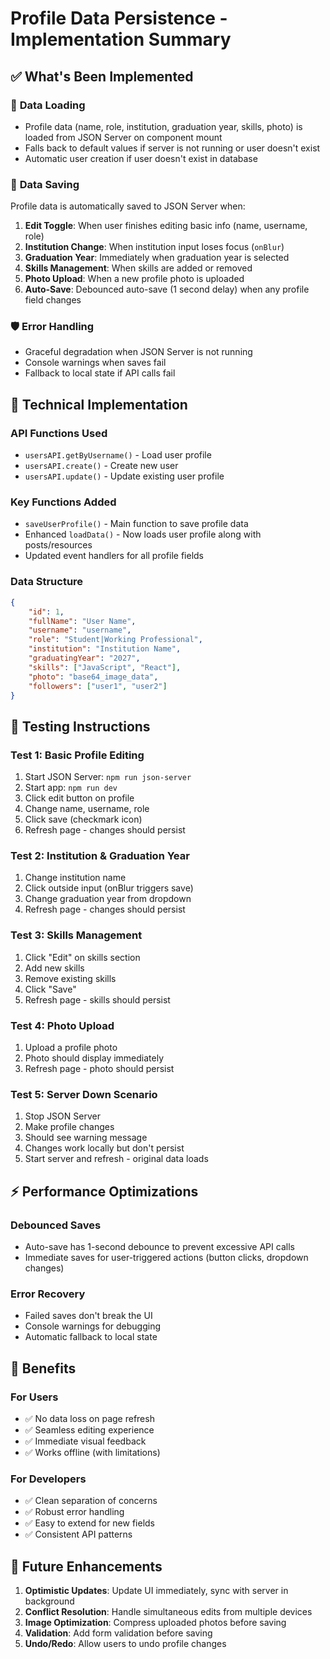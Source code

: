 # Profile Data Persistence - Implementation Summary

## ✅ What's Been Implemented

### 🔄 **Data Loading**

- Profile data (name, role, institution, graduation year, skills, photo) is loaded from JSON Server on component mount
- Falls back to default values if server is not running or user doesn't exist
- Automatic user creation if user doesn't exist in database

### 💾 **Data Saving**

Profile data is automatically saved to JSON Server when:

1. **Edit Toggle**: When user finishes editing basic info (name, username, role)
2. **Institution Change**: When institution input loses focus (`onBlur`)
3. **Graduation Year**: Immediately when graduation year is selected
4. **Skills Management**: When skills are added or removed
5. **Photo Upload**: When a new profile photo is uploaded
6. **Auto-Save**: Debounced auto-save (1 second delay) when any profile field changes

### 🛡️ **Error Handling**

- Graceful degradation when JSON Server is not running
- Console warnings when saves fail
- Fallback to local state if API calls fail

## 🔧 **Technical Implementation**

### **API Functions Used**

- `usersAPI.getByUsername()` - Load user profile
- `usersAPI.create()` - Create new user
- `usersAPI.update()` - Update existing user profile

### **Key Functions Added**

- `saveUserProfile()` - Main function to save profile data
- Enhanced `loadData()` - Now loads user profile along with posts/resources
- Updated event handlers for all profile fields

### **Data Structure**

```json
{
	"id": 1,
	"fullName": "User Name",
	"username": "username",
	"role": "Student|Working Professional",
	"institution": "Institution Name",
	"graduatingYear": "2027",
	"skills": ["JavaScript", "React"],
	"photo": "base64_image_data",
	"followers": ["user1", "user2"]
}
```

## 🧪 **Testing Instructions**

### **Test 1: Basic Profile Editing**

1. Start JSON Server: `npm run json-server`
2. Start app: `npm run dev`
3. Click edit button on profile
4. Change name, username, role
5. Click save (checkmark icon)
6. Refresh page - changes should persist

### **Test 2: Institution & Graduation Year**

1. Change institution name
2. Click outside input (onBlur triggers save)
3. Change graduation year from dropdown
4. Refresh page - changes should persist

### **Test 3: Skills Management**

1. Click "Edit" on skills section
2. Add new skills
3. Remove existing skills
4. Click "Save"
5. Refresh page - skills should persist

### **Test 4: Photo Upload**

1. Upload a profile photo
2. Photo should display immediately
3. Refresh page - photo should persist

### **Test 5: Server Down Scenario**

1. Stop JSON Server
2. Make profile changes
3. Should see warning message
4. Changes work locally but don't persist
5. Start server and refresh - original data loads

## ⚡ **Performance Optimizations**

### **Debounced Saves**

- Auto-save has 1-second debounce to prevent excessive API calls
- Immediate saves for user-triggered actions (button clicks, dropdown changes)

### **Error Recovery**

- Failed saves don't break the UI
- Console warnings for debugging
- Automatic fallback to local state

## 🚀 **Benefits**

### **For Users**

- ✅ No data loss on page refresh
- ✅ Seamless editing experience
- ✅ Immediate visual feedback
- ✅ Works offline (with limitations)

### **For Developers**

- ✅ Clean separation of concerns
- ✅ Robust error handling
- ✅ Easy to extend for new fields
- ✅ Consistent API patterns

## 📝 **Future Enhancements**

1. **Optimistic Updates**: Update UI immediately, sync with server in background
2. **Conflict Resolution**: Handle simultaneous edits from multiple devices
3. **Image Optimization**: Compress uploaded photos before saving
4. **Validation**: Add form validation before saving
5. **Undo/Redo**: Allow users to undo profile changes
